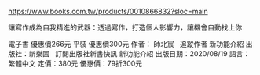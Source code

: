 
https://www.books.com.tw/products/0010866832?sloc=main

讓寫作成為自我精進的武器：透過寫作，打造個人影響力，讓機會自動找上你

電子書
優惠價266元
平裝
優惠價300元
作者： 師北宸  
追蹤作者
 新功能介紹
出版社：新樂園  
訂閱出版社新書快訊
 新功能介紹
出版日期：2020/08/19
語言：繁體中文
定價：380元
優惠價：79折300元